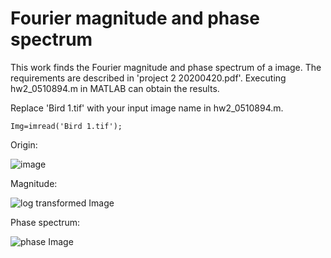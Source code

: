# Fourier magnitude and phase spectrum
This work finds the Fourier magnitude and phase spectrum of a image.
The requirements are described in 'project 2 20200420.pdf'.
Executing hw2_0510894.m in MATLAB can obtain the results.

Replace 'Bird 1.tif' with your input image name in hw2_0510894.m.
```
Img=imread('Bird 1.tif');
```

Origin:

![image](https://user-images.githubusercontent.com/42642215/132979365-c6024405-db9d-4474-850c-e728f444c940.png)


Magnitude:

![log transformed Image](https://user-images.githubusercontent.com/42642215/132979372-72e1aa8f-b7c1-42ed-9b4d-b59b602c94cc.png)


Phase spectrum:

![phase Image](https://user-images.githubusercontent.com/42642215/132979378-8655f594-377f-447a-9e49-320265cdde80.png)

